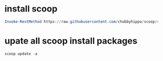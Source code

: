 # install scoop
```powershell
Invoke-RestMethod https://raw.githubusercontent.com/chubbyhippo/scoop/refs/heads/main/install.ps1 | Invoke-Expression
```
# upate all scoop install packages
```powershell
scoop update -a
```
